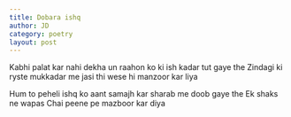 ```yaml
---
title: Dobara ishq
author: JD
category: poetry
layout: post
---
```


Kabhi palat kar nahi dekha un raahon ko ki ish kadar tut gaye the
Zindagi ki ryste mukkadar me  jasi thi wese hi manzoor kar liya 

Hum to peheli ishq ko aant  samajh kar sharab  me doob gaye the 
Ek shaks ne wapas Chai peene pe mazboor  kar diya